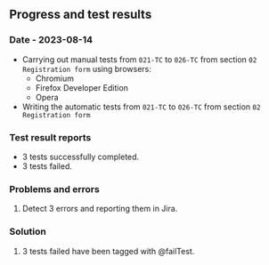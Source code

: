 ## Progress and test results

### Date - 2023-08-14

- Carrying out manual tests from `021-TC` to `026-TC` from section `02 Registration form` using browsers:
    - Chromium
    - Firefox Developer Edition
    - Opera
- Writing the automatic tests from `021-TC` to `026-TC` from section `02 Registration form`

### Test result reports

- 3 tests successfully completed.
- 3 tests failed.

### Problems and errors

1. Detect 3 errors and reporting them in Jira.

### Solution

1. 3 tests failed have been tagged with @failTest.